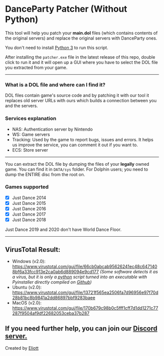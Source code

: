 # DanceParty Patcher (Without Python)

This tool will help you patch your **main.dol** files (which contains contents of the original servers) and replace the original servers with DanceParty ones.

You don't need to install [Python 3](https://www.python.org/downloads/ "Python 3") to run this script.

After installing the `patcher.exe` file in the latest release of this repo, double click to run it and it will open up a GUI where you have to select the DOL file you extracted from your game.

------------

### What is a DOL file and where can I find it?

DOL files contain game's source code and by patching it with our tool it replaces old server URLs with ours which builds a connection between you and the servers.

### Services explanation
- NAS: Authentication server by Nintendo
- WS: Game servers
- Tracking: Used by the game to report bugs, issues and errors. It helps us improve the service, you can comment it out if you want to.
- ECS: Store server

------------

You can extract the DOL file by dumping the files of your **legally** owned game. You can find it in `DATA/sys` folder.
For Dolphin users; you need to dump the ENTIRE disc from the root on.

### Games supported

- [X] Just Dance 2014
- [X] Just Dance 2015
- [X] Just Dance 2016
- [X] Just Dance 2017
- [X] Just Dance 2018

Just Dance 2019 and 2020 don't have World Dance Floor.

------------

## VirusTotal Result:

- Windows (v2.0): https://www.virustotal.com/gui/file/66cb0abcab95626241ec48c6471408bf6a33fcc913e2ca0ab6d889094e9cd177 *(Some software detects it as a virus, but it is only a [python](https://github.com/Exorcism0666/patcher-without-python/blob/main/patcher.py) script turned into an executable with Pyinstaller directly compiled on [Github](https://github.com/Exorcism0666/patcher-without-python/actions/runs/3974282791/jobs/6813457347))*
- Ubuntu (v2.0): https://www.virustotal.com/gui/file/13721f565ea2506fa7d96956e97f70d28b81bc8b9841a2dd86897bbf9283baee
- MacOS (v2.0): https://www.virustotal.com/gui/file/170b679c98b0c5fff1cff7d1dd1271c77287f9504af9df22682053ceba37b287

If you need further help, you can join our [Discord server.](https://discord.gg/msKfjrqfCm)
----

Created by [Eliott](https://github.com/MZommer)
